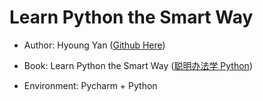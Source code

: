# Learn Python the Smart Way

- Author: Hyoung Yan ([Github Here](https://github.com/Flesymeb/DeepLearning))

- Book: Learn Python the Smart Way ([聪明办法学 Python](https://www.datawhale.cn/learn/summary/37))

- Environment: Pycharm + Python
